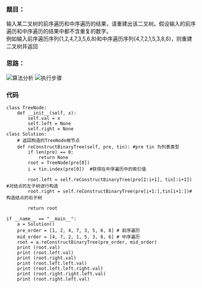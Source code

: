 ### 题目：
输入某二叉树的前序遍历和中序遍历的结果，请重建出该二叉树。假设输入的前序遍历和中序遍历的结果中都不含重复的数字。  
例如输入前序遍历序列{1,2,4,7,3,5,6,8}和中序遍历序列{4,7,2,1,5,3,8,6}，则重建二叉树并返回  
### 思路：
![算法分析](https://img-blog.csdn.net/20170906164305806?watermark/2/text/aHR0cDovL2Jsb2cuY3Nkbi5uZXQvWWVvbWFuOTI=/font/5a6L5L2T/fontsize/400/fill/I0JBQkFCMA==/dissolve/70/gravity/SouthEast)
![执行步骤](https://img-blog.csdn.net/20170906175122637?watermark/2/text/aHR0cDovL2Jsb2cuY3Nkbi5uZXQvWWVvbWFuOTI=/font/5a6L5L2T/fontsize/400/fill/I0JBQkFCMA==/dissolve/70/gravity/SouthEast)
### 代码
```
class TreeNode:
    def __init__(self, x):
        self.val = x
        self.left = None
        self.right = None
class Solution:
    # 返回构造的TreeNode根节点
    def reConstructBinaryTree(self, pre, tin): #pre tin 为列表类型
        if len(pre) == 0:
            return None
        root = TreeNode(pre[0])
        i = tin.index(pre[0])  #获得在中序遍历中的索引值

        root.left = self.reConstructBinaryTree(pre[1:i+1], tin[:i+1]) #对结点的左子树进行构造
        root.right = self.reConstructBinaryTree(pre[i+1:],tin[i+1:])#构造结点的右子树

        return root

if __name__ == "__main__":
    a = Solution()
    pre_order = [1, 2, 4, 7, 3, 5, 6, 8] # 前序遍历
    mid_order = [4, 7, 2, 1, 5, 3, 8, 6] # 中序遍历
    root = a.reConstructBinaryTree(pre_order, mid_order)
    print (root.val)
    print (root.left.val)
    print (root.right.val)
    print (root.left.left.val)
    print (root.left.left.right.val)
    print (root.right.right.left.val)
    print (root.right.left.val)

```


